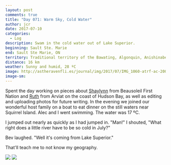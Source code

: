 ```yaml
---
layout: post
comments: true
title: "Day 071: Warm Sky, Cold Water"
author: jcr
date: 2017-07-10
categories:
  - Log
description: Swam in the cold water out of Lake Superior.
beginning: Sault Ste. Marie
end: Sault Ste Marie, ON
territory: Traditional territory of the Bawating, Algonquin, Anishinabek, Haudenosaunee, Ojibway, Odawa and Cree
distance: 16 km
weather: Sunny and humid, 28 ºC
image: http://astheravenfli.es/journal/img/2017/07/IMG_1060-atrf-ac-2000-web.jpg
image-sm:
---
```


Spent the day working on pieces about <a href="http://astheravenfli.es/journal/2017/07/10/shaylynn-anishinaabekwe/">Shaylynn</a> from Beausoleil First Nation and <a href="http://astheravenfli.es/journal/2017/07/11/ruth-president/" target="blank">Ruth</a> from Arviat on the coast of Hudson Bay, as well as editing and uploading photos for future writing. In the evening we joined our wonderful host family on a boat to eat dinner on the still waters near Squirrel Island. Alec and I went swimming. The water was 17 ºC. 

I jumped out nearly as quickly as I had jumped in. "Man!" I shouted, "What right does a little river have to be so cold in July?"

Bev laughed. "Well it's coming from Lake Superior."

That'll teach me to not know my geography.

<img src="http://astheravenfli.es/journal/img/2017/07/IMG_1057-atrf-ac-2000-web.jpg">

<img src="http://astheravenfli.es/journal/img/2017/07/IMG_1123-atrf-ac-2000-web.jpg">